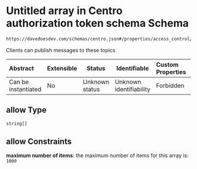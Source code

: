 # Untitled array in Centro authorization token schema Schema

```txt
https://davedoesdev.com/schemas/centro.json#/properties/access_control/properties/publish/properties/allow
```

Clients can publish messages to these topics


| Abstract            | Extensible | Status         | Identifiable            | Custom Properties | Additional Properties | Access Restrictions | Defined In                                                                                  |
| :------------------ | ---------- | -------------- | ----------------------- | :---------------- | --------------------- | ------------------- | ------------------------------------------------------------------------------------------- |
| Can be instantiated | No         | Unknown status | Unknown identifiability | Forbidden         | Allowed               | none                | [default_authz_token.schema.json\*](default_authz_token.schema.json "open original schema") |

## allow Type

`string[]`

## allow Constraints

**maximum number of items**: the maximum number of items for this array is: `1000`
